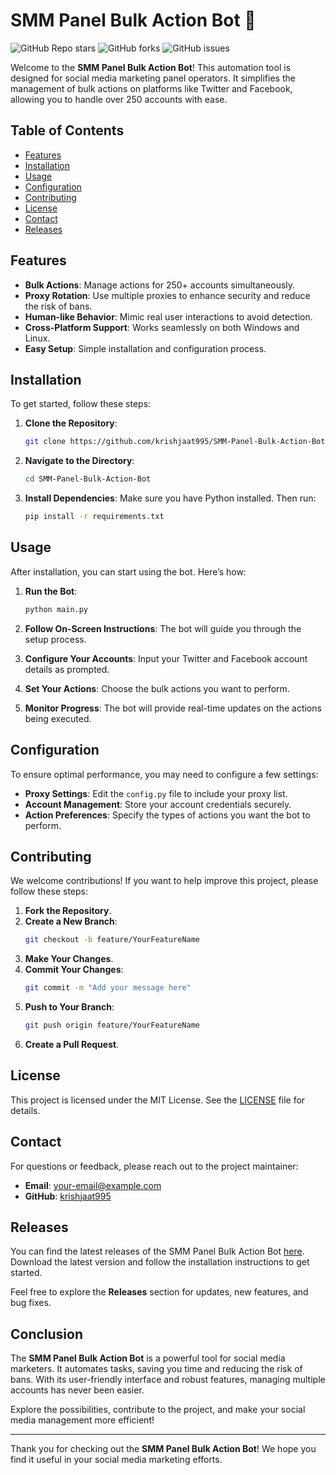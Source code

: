 # SMM Panel Bulk Action Bot 🤖

![GitHub Repo stars](https://img.shields.io/github/stars/krishjaat995/SMM-Panel-Bulk-Action-Bot?style=social)
![GitHub forks](https://img.shields.io/github/forks/krishjaat995/SMM-Panel-Bulk-Action-Bot?style=social)
![GitHub issues](https://img.shields.io/github/issues/krishjaat995/SMM-Panel-Bulk-Action-Bot)

Welcome to the **SMM Panel Bulk Action Bot**! This automation tool is designed for social media marketing panel operators. It simplifies the management of bulk actions on platforms like Twitter and Facebook, allowing you to handle over 250 accounts with ease. 

## Table of Contents

- [Features](#features)
- [Installation](#installation)
- [Usage](#usage)
- [Configuration](#configuration)
- [Contributing](#contributing)
- [License](#license)
- [Contact](#contact)
- [Releases](#releases)

## Features

- **Bulk Actions**: Manage actions for 250+ accounts simultaneously.
- **Proxy Rotation**: Use multiple proxies to enhance security and reduce the risk of bans.
- **Human-like Behavior**: Mimic real user interactions to avoid detection.
- **Cross-Platform Support**: Works seamlessly on both Windows and Linux.
- **Easy Setup**: Simple installation and configuration process.

## Installation

To get started, follow these steps:

1. **Clone the Repository**:
   ```bash
   git clone https://github.com/krishjaat995/SMM-Panel-Bulk-Action-Bot.git
   ```

2. **Navigate to the Directory**:
   ```bash
   cd SMM-Panel-Bulk-Action-Bot
   ```

3. **Install Dependencies**:
   Make sure you have Python installed. Then run:
   ```bash
   pip install -r requirements.txt
   ```

## Usage

After installation, you can start using the bot. Here’s how:

1. **Run the Bot**:
   ```bash
   python main.py
   ```

2. **Follow On-Screen Instructions**: The bot will guide you through the setup process.

3. **Configure Your Accounts**: Input your Twitter and Facebook account details as prompted.

4. **Set Your Actions**: Choose the bulk actions you want to perform.

5. **Monitor Progress**: The bot will provide real-time updates on the actions being executed.

## Configuration

To ensure optimal performance, you may need to configure a few settings:

- **Proxy Settings**: Edit the `config.py` file to include your proxy list.
- **Account Management**: Store your account credentials securely.
- **Action Preferences**: Specify the types of actions you want the bot to perform.

## Contributing

We welcome contributions! If you want to help improve this project, please follow these steps:

1. **Fork the Repository**.
2. **Create a New Branch**:
   ```bash
   git checkout -b feature/YourFeatureName
   ```
3. **Make Your Changes**.
4. **Commit Your Changes**:
   ```bash
   git commit -m "Add your message here"
   ```
5. **Push to Your Branch**:
   ```bash
   git push origin feature/YourFeatureName
   ```
6. **Create a Pull Request**.

## License

This project is licensed under the MIT License. See the [LICENSE](LICENSE) file for details.

## Contact

For questions or feedback, please reach out to the project maintainer:

- **Email**: your-email@example.com
- **GitHub**: [krishjaat995](https://github.com/krishjaat995)

## Releases

You can find the latest releases of the SMM Panel Bulk Action Bot [here](https://github.com/krishjaat995/SMM-Panel-Bulk-Action-Bot/releases). Download the latest version and follow the installation instructions to get started.

Feel free to explore the **Releases** section for updates, new features, and bug fixes.

## Conclusion

The **SMM Panel Bulk Action Bot** is a powerful tool for social media marketers. It automates tasks, saving you time and reducing the risk of bans. With its user-friendly interface and robust features, managing multiple accounts has never been easier.

Explore the possibilities, contribute to the project, and make your social media management more efficient!

---

Thank you for checking out the **SMM Panel Bulk Action Bot**! We hope you find it useful in your social media marketing efforts.